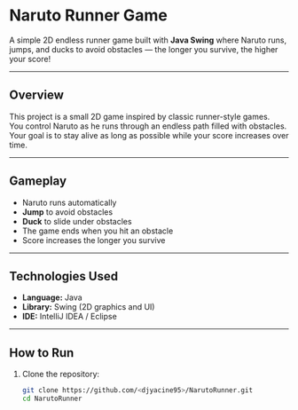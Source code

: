 # Naruto Runner Game
A simple 2D endless runner game built with **Java Swing** where Naruto runs, jumps, and ducks to avoid obstacles — the longer you survive, the higher your score!

---

## Overview
This project is a small 2D game inspired by classic runner-style games.  
You control Naruto as he runs through an endless path filled with obstacles.  
Your goal is to stay alive as long as possible while your score increases over time.

---

## Gameplay
-  Naruto runs automatically  
-  **Jump** to avoid obstacles  
-  **Duck** to slide under obstacles  
-  The game ends when you hit an obstacle  
-  Score increases the longer you survive  

---

##  Technologies Used
- **Language:** Java  
- **Library:** Swing (2D graphics and UI)  
- **IDE:** IntelliJ IDEA / Eclipse  

---

##  How to Run
1. Clone the repository:
   ```bash
   git clone https://github.com/<djyacine95>/NarutoRunner.git
   cd NarutoRunner
